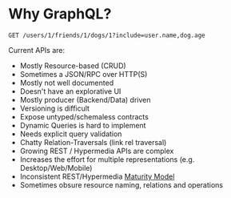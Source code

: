 # Why GraphQL?

`GET /users/1/friends/1/dogs/1?include=user.name,dog.age`

Current APIs are:

* Mostly Resource-based (CRUD)
* Sometimes a JSON/RPC over HTTP(S)
* Mostly not well documented
* Doesn't have an explorative UI
* Mostly producer (Backend/Data) driven
* Versioning is difficult
* Expose untyped/schemaless contracts
* Dynamic Queries is hard to implement
* Needs explicit query validation
* Chatty Relation-Traversals (link rel traversal)
* Growing REST / Hypermedia APIs are complex
* Increases the effort for multiple representations (e.g. Desktop/Web/Mobile)
* Inconsistent REST/Hypermedia [Maturity Model](https://martinfowler.com/articles/richardsonMaturityModel.html)
* Sometimes obsure resource naming, relations and operations